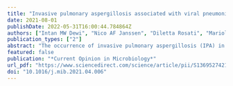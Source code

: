 ```yaml
---
title: "Invasive pulmonary aspergillosis associated with viral pneumonitis"
date: 2021-08-01
publishDate: 2022-05-31T16:00:44.784864Z
authors: ["Intan MW Dewi", "Nico AF Janssen", "Diletta Rosati", "Mariolina Bruno", "Mihai G Netea", "Roger JM Brüggemann", "Paul E Verweij", "Frank L van de Veerdonk"]
publication_types: ["2"]
abstract: "The occurrence of invasive pulmonary aspergillosis (IPA) in critically ill patients with viral pneumonitis has increasingly been reported in recent years. Influenza-associated pulmonary aspergillosis (IAPA) and COVID-19-associated pulmonary aspergillosis (CAPA) are the two most common forms of this fungal infection. These diseases cause high mortality in patients, most of whom were previously immunocompetent. The pathogenesis of IAPA and CAPA is still not fully understood, but involves viral, fungal and host factors. In this article, we discuss several aspects regarding IAPA and CAPA, including their possible pathogenesis, the use of immunotherapy, and future challenges."
featured: false
publication: "*Current Opinion in Microbiology*"
url_pdf: "https://www.sciencedirect.com/science/article/pii/S1369527421000515"
doi: "10.1016/j.mib.2021.04.006"
---
```


